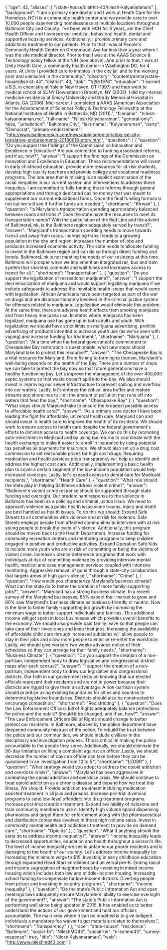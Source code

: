 {
  "age": 42,
  "aliases": [
    "/state-house/district-43/nilesh-kalyanaraman/"
  ],
  "background": "I am a primary care doctor and I work at Heath Care for the Homeless. HCH is a community health center and we provide care to over 10,000 people experiencing homelessness at multiple locations throughout Baltimore City and County. I've been with HCH for 6 years, am the Chief Health Officer and I oversee our medical, behavioral health, dental and supportive housing services. Additionally, I provide primary care and addictions treatment to our patients. Prior to that I was at People's Community Health Center on Greenmount Ave for less than a year where I was the site medical director. Prior to that I was at the AAAS Science & Technology policy fellow at the NIH (see above). And prior to that, I was at Unity Health Care, a community health center in Washington DC, for 4 years. At Unity I provided care to inmates in the city jail and to the working poor and uninsured in the community.",
  "directory": "content/primary/state-house/district-43",
  "district": 43,
  "dob": "1/20/1976",
  "education": "I earned a B.S. in chemistry at Yale in New Haven, CT (1997) and then went to medical school at SUNY Downstate in Brooklyn, NY (2003). I did my internal medicine residency at Emory University and Grady Memorial Hospital in Atlanta, GA (2006). Mid-career, I completed a AAAS (American Association for the Advancement of Science) Policy & Technology Fellowship at the National Institutes of Health in Bethesda, MD (2011).",
  "filename": "nilesh-kalyanaraman.md",
  "full-name": "Nilesh Kalyanaraman",
  "general-only": false,
  "jurisdiction": "Baltimore City",
  "last-name": "Kalyanaraman",
  "party": "Democrat",
  "primary-endorsement": "http://www.baltimoresun.com/news/opinion/editorial/bs-ed-city-legislative-endorsements-20180618-story.html",
  "questions": [
    {
      "question": "Do you support the findings of the Commission on Innovation and Excellence in Education? Are you committed to funding associated reforms, and if so, how?",
      "answer": "I support the findings of the Commission on Innovation and Excellence in Education. These recommendations will invest in early childhood education, provide more resources for at-risk students, develop high quality teachers and provide college and vocational readiness programs. The one area that is missing is an explicit examination of the racial inequities in our current system and interventions to address these inequities. I am committed to fully funding these reforms through general appropriations and through dedicated casino money that was meant to supplement our current educational funds. Once the final funding formula is not out we will see if further funds are needed.",
      "shortname": "Kirwan"
    },
    {
      "question": "Is Maryland’s transportation spending appropriately balanced between roads and transit? Does the state have the resources to meet its transportation needs? With the cancellation of the Red Line and the advent of BaltimoreLink, is the Baltimore region adequately served by transit?",
      "answer": "Maryland's transportation spending needs to move towards transit and away from roads. Increasing transit leads to a growing population in the city and region, increases the number of jobs and produces increased economic activity. The state needs to allocate funding to invest in the Baltimore region and can do so through direct funding and bonds. BaltimoreLink is not meeting the needs of our residents at this time. Baltimore will prosper when we implement an integrated rail, bus and train system that shortens commute and wait times and increases access to transit for all.",
      "shortname": "Transportation"
    },
    {
      "question": "Do you support the legalization of recreational marijuana?",
      "answer": "I support the decriminalization of marijuana and would support legalizing marijuana if we include safeguards to address the inevitable health issues that would come with legalization. African Americans have been targeted as part of the war on drugs and are disproportionately involved in the criminal justice system for offenses related to marijuana. Legalization would eliminate this problem. At the same time, there are adverse health effects from smoking marijuana and from heavy marijuana use. In states where marijuana has been legalized, marijuana use has gone up in both adults and youth. With legalization we should have strict limits on marijuana advertising, prohibit advertising of products intended to increase youth use (as we've seen with vaping) and increase funding for treatment.",
      "shortname": "Marijuana"
    },
    {
      "question": "At a time when the federal government’s commitment to Chesapeake Bay restoration is questionable, what new steps should Maryland take to protect this resource?",
      "answer": "The Chesapeake Bay is a vital resource for Maryland. From fishing to farming to tourism, Maryland's well-being depends on the health of the Bay. There are a number of steps we can take to protect the bay now so that future generations have a healthy functioning bay. Let's improve the management of the over 400,000 septic systems so that waste doesn't spill into the bay. We also should invest in improving our sewer infrastructure to prevent spilling and overflow into our waters. Lastly, let's enforce the critical area buffer and restore streams and shorelines to limit the amount of pollution that runs off into waters that feed the bay.",
      "shortname": "Chesapeake Bay"
    },
    {
      "question": "What steps should Maryland take to ensure the broadest possible access to affordable health care?",
      "answer": "As a primary care doctor I have been leading the fight for affordable, universal health care. Maryland can and should invest in health care to improve the health of its residents. We should work to ensure access to health care despite the federal government's efforts to diminish access to health coverage. We can do this by promoting auto-enrollment in Medicaid and by using tax returns to coordinate with the health exchange to make it easier to enroll in insurance by using potential tax penalties as payments for insurance. We should also set up a drug cost commission to set reasonable prices for high cost drugs. Requiring medication and health services price transparency will help us identify and address the highest cost care. Additionally, implementing a basic health plan to cover a certain segment of the low-income population would help increased coverage. Lastly, let's expand access to dental care for Medicaid recipients.",
      "shortname": "Health Care"
    },
    {
      "question": "What role should the state play in helping Baltimore address violent crime?",
      "answer": "Baltimore's violent crime response should be supported through state funding and oversight. Our predominant response to the violence in Baltimore has been as a policing and criminal justice issue. We need to approach violence as a public health issue since trauma, injury and death are best handled as health issues. To do this we should: Expand Safe Streets to all communities with violence and at risk for violence. Safe Streets employs people from affected communities to intervene with at risk young people to break the cycle of violence. Additionally, this program should be moved back to the Health Department. Increase funding for community recreation centers and mentoring programs to keep children engaged in positive and productive activities. Expand Operation Safe Kids to include more youth who are at risk of committing or being the victims of violent crime. Increase violence deterrence programs that work with individuals at risk of committing violence by providing intensive mental health, medical and case management services coupled with intensive monitoring. Aggressive removal of guns through a state-city collaboration that targets areas of high gun violence.",
      "shortname": "Crime"
    },
    {
      "question": "How would you characterize Maryland’s business climate? What can the state do to foster the creation of more family-supporting jobs?",
      "answer": "Maryland has a strong business climate. In a recent survey of the Maryland businesses, 65% expect their market to grow and 80% saw Maryland's business climate as business-friendly or neutral. Now is the time to foster family-supporting job growth by increasing the minimum wage to better support individuals and families. This additional income will get spent in local businesses which provides overall benefits to the economy. We should also provide paid family leave so that people can take care of their loved ones and keep their jobs. Increasing the availability of affordable child care through increased subsidies will allow people to stay in their jobs and allow more people to enter or re-enter the workforce. Lastly, we should give workers two weeks advance notice of their schedules so they can arrange for their family needs.",
      "shortname": "Business Climate"
    },
    {
      "question": "Do you support the creation of a non-partisan, independent body to draw legislative and congressional district maps after each census?",
      "answer": "I support the creation of a non-partisan, independent body to draw our legislative and congressional districts. Our faith in our government rests on knowing that our elected officials represent their residents and are not in power because their districts are rigged to give them an advantage. A non-partisan system should prioritize using existing boundaries for cities and counties to determine legislative boundaries. Districts should also be constructed to encourage competition.",
      "shortname": "Redistricting"
    },
    {
      "question": "Does the Law Enforcement Officers Bill of Rights adequately balance protections for police and the public? Should it be changed, and if so, how?",
      "answer": "The Law Enforcement Officers Bill of Rights should change to better protect our residents. In Baltimore, abuses by the police department have deepened community mistrust of the police. To rebuild the trust between the police and our communities, we should include civilians in the disciplinary and investigation process. This is critical in making the police accountable to the people they serve. Additionally, we should eliminate the 90-day limitation on filing a complaint against an officer. Lastly, we should decrease the number of days an officer can take before they can be questioned in an investigation from 10 to 5.",
      "shortname": "LEOBR"
    },
    {
      "question": "What strategy would you adopt to address the opioid addiction and overdose crisis?",
      "answer": "Maryland has been aggressive in combating the opioid addiction and overdose crisis. We should continue to treat opioid addiction as a chronic disease and expand how we treat this illness. We should: Provide addiction treatment including medication assisted treatment in all jails and prisons. Increase pre-trial diversion programs to send low-level offenders into drug treatment programs. Increase post-incarceration treatment. Expand availability of naloxone and train community members to use it. Identify high volume opioid dispensing pharmacies and target them for enforcement along with the pharmaceutical and distribution companies involved in those high-volume sales. Invest in community mental health and addictions treatment to provide on demand care.",
      "shortname": "Opioids"
    },
    {
      "question": "What if anything should the state do to address income inequality?",
      "answer": "Income inequality leads to decreased opportunities, education and health throughout a person's life. The level of income inequality we see is unfair to our poorer residents and is damaging to the health of our society. Let's address income inequality by: Increasing the minimum wage to $15. Investing in early childhood education through expanded Head Start enrollment and universal pre-K. Ending racial and income segregation of neighborhoods by investing in mixed income housing which includes both low and middle-income housing. Increasing school funding to compensate for low-income districts. Diverting people from prison and investing in re-entry programs.",
      "shortname": "Income inequality"
    },
    {
      "question": "Do the state’s Public Information Act and open meetings laws adequately ensure Marylanders’ ability to exercise oversight of the government?",
      "answer": "The state's Public Information Act is performing well since being updated in 2015. It has enabled us to better understand the actions of our government and hold our officials accountable. The main area where it can be modified is to give indigent individuals a mandatory fee waiver to get materials related to themselves.",
      "shortname": "Transparency"
    }
  ],
  "race": "state-house",
  "residence": "Baltimore",
  "social-fb": "NileshMD43",
  "social-tw": "nileshmd43",
  "survey-response": true,
  "title": "Nilesh Kalyanaraman",
  "web": "http://www.nileshmd43.com"
}
